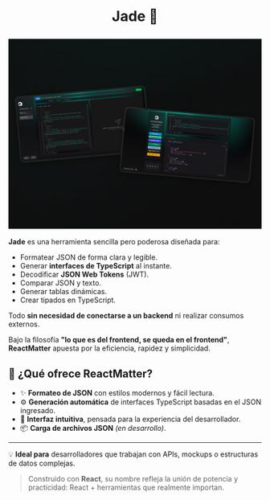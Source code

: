 # <p align="center">Jade 💎 </p>




![ReactMatter](./src/public/images/jade.png)

**Jade** es una herramienta sencilla pero poderosa diseñada para:

- Formatear JSON de forma clara y legible.
- Generar **interfaces de TypeScript** al instante.
- Decodificar **JSON Web Tokens** (JWT).
- Comparar JSON y texto.
- Generar tablas dinámicas.
- Crear tipados en TypeScript.
  
Todo **sin necesidad de conectarse a un backend** ni realizar consumos externos.

Bajo la filosofía **"lo que es del frontend, se queda en el frontend"**, **ReactMatter** apuesta por la eficiencia, rapidez y simplicidad.

## 🚀 ¿Qué ofrece ReactMatter?

- ✨ **Formateo de JSON** con estilos modernos y fácil lectura.
- ⚙️ **Generación automática** de interfaces TypeScript basadas en el JSON ingresado.
- 🧠 **Interfaz intuitiva**, pensada para la experiencia del desarrollador.
- 📦 **Carga de archivos JSON** *(en desarrollo)*.

---

💡 **Ideal para** desarrolladores que trabajan con APIs, mockups o estructuras de datos complejas.

> Construido con **React**, su nombre refleja la unión de potencia y practicidad: React + herramientas que realmente importan.
